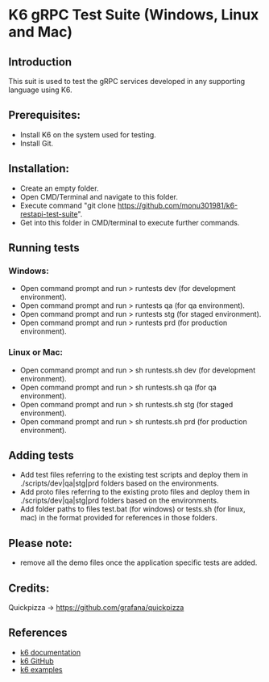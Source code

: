 # K6 gRPC Test Suite (Windows, Linux and Mac)

## Introduction
This suit is used to test the gRPC services developed in any supporting language using K6.

## Prerequisites:
- Install K6 on the system used for testing.
- Install Git. 

## Installation:
- Create an empty folder.
- Open CMD/Terminal and navigate to this folder.
- Execute command "git clone https://github.com/monu301981/k6-restapi-test-suite".
- Get into this folder in CMD/terminal to execute further commands.

## Running tests

### Windows:
- Open command prompt and run > runtests dev (for development environment).
- Open command prompt and run > runtests qa (for qa environment).
- Open command prompt and run > runtests stg (for staged environment).
- Open command prompt and run > runtests prd (for production environment).

### Linux or Mac:
- Open command prompt and run > sh runtests.sh dev (for development environment).
- Open command prompt and run > sh runtests.sh qa (for qa environment).
- Open command prompt and run > sh runtests.sh stg (for staged environment).
- Open command prompt and run > sh runtests.sh prd (for production environment).

## Adding tests
- Add test files referring to the existing test scripts and deploy them in ./scripts/dev|qa|stg|prd folders based on the environments.
- Add proto files referring to the existing proto files and deploy them in ./scripts/dev|qa|stg|prd folders based on the environments.
- Add folder paths to files test.bat (for windows) or tests.sh (for linux, mac) in the format provided for references in those folders.

## Please note:
- remove all the demo files once the application specific tests are added.

## Credits:
Quickpizza -> https://github.com/grafana/quickpizza

 ## References
* [k6 documentation](https://k6.io/docs/)
* [k6 GitHub](https://github.com/loadimpact/k6)
* [k6 examples](https://k6.io/docs/examples)

